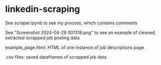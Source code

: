 # linkedin-scraping

See scraper.ipynb to see my process, which contains comments

See "Screenshot 2024-04-29 001318.png" to see an example of cleaned, extracted scrapped job posting data

example_page.html: HTML of one instance of job descriptions page

.csv files: saved dataframes of scrapped job data
